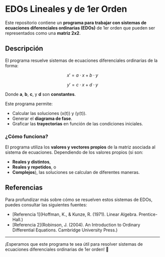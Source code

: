 # EDOs Lineales y de 1er Orden

Este repositorio contiene un **programa para trabajar con sistemas de ecuaciones diferenciales ordinarias (EDOs)** de 1er orden que pueden ser representados como una **matriz 2x2**.

## Descripción

El programa resuelve sistemas de ecuaciones diferenciales ordinarias de la forma:

$$
x' = a \cdot x + b \cdot y
$$

$$
y' = c \cdot x + d \cdot y
$$

Donde **a**, **b**, **c**, y **d** son **constantes**.

Este programa permite:
- Calcular las soluciones \(x(t)\) y \(y(t)\).
- Generar el **diagrama de fase**.
- Graficar las **trayectorias** en función de las condiciones iniciales.

### ¿Cómo funciona?

El programa utiliza los **valores y vectores propios** de la matriz asociada al sistema de ecuaciones. Dependiendo de los valores propios (si son:
- **Reales y distintos**,
- **Reales y repetidos**, o
- **Complejos**),
las soluciones se calculan de diferentes maneras.

## Referencias

Para profundizar más sobre cómo se resuelven estos sistemas de EDOs, puedes consultar las siguientes fuentes:

- [Referencia 1](Hoffman, K., & Kunze, R. (1971). Linear Algebra. Prentice-Hall.)
- [Referencia 2](Robinson, J. (2004). An Introduction to Ordinary Differential Equations. Cambridge University Press.)

---

¡Esperamos que este programa te sea útil para resolver sistemas de ecuaciones diferenciales ordinarias de 1er orden! 🚀
